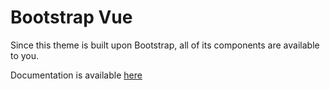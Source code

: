 # Bootstrap Vue

Since this theme is built upon Bootstrap, all of its components are available to you.

Documentation is available [here](https://bootstrap-vue.js.org/docs/components/alert)
